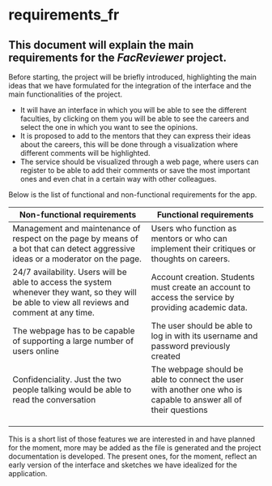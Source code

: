 
# requirements_fr
## This document will explain the main requirements for the *FacReviewer* project.


Before starting, the project will be briefly introduced, highlighting the main ideas that we have formulated for the integration of the interface and the main functionalities of the project.

 - It will have an interface in which you will be able to see the different faculties, by clicking on them you will be able to see the careers and select the one in which you want to see the opinions.
 - It is proposed to add to the mentors that they can express their ideas about the careers, this will be done through a visualization where different comments will be highlighted.
 - The service should be visualized through a web page, where users can register to be able to add their comments or save the most important ones and even chat in a certain way with other colleagues.
 
 Below is the list of functional and non-functional requirements for the app.
 
| Non-functional requirements | Functional requirements |
|--|--|
| Management and maintenance of respect on the page by means of a bot that can detect aggressive ideas or a moderator on the page. | Users who function as mentors or who can implement their critiques or thoughts on careers.|
| 24/7 availability. Users will be able to access the system whenever they want, so they will be able to view all reviews and comment at any time. |Account creation. Students must create an account to access the service by providing academic data. |
|  The webpage has to be capable of supporting a large number of users online |The user should be able to log in with its username and password previously created |
| Confidenciality. Just the two people talking would be able to read the conversation |The webpage should be able to connect the user with another one who is capable to answer all of their questions  |
|  | |
|  | |
|  | |

This is a short list of those features we are interested in and have planned for the moment, more may be added as the file is generated and the project documentation is developed. The present ones, for the moment, reflect an early version of the interface and sketches we have idealized for the application.